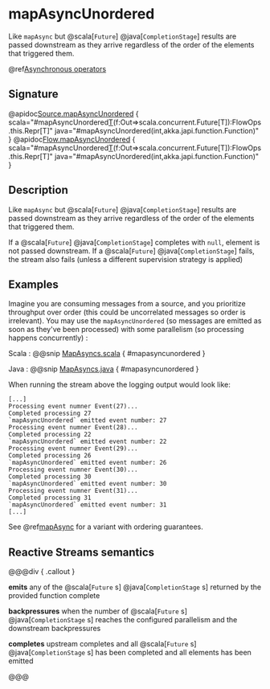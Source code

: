# mapAsyncUnordered

Like `mapAsync` but @scala[`Future`] @java[`CompletionStage`] results are passed downstream as they arrive regardless of the order of the elements that triggered them.

@ref[Asynchronous operators](../index.md#asynchronous-operators)

## Signature

@apidoc[Source.mapAsyncUnordered](Source) { scala="#mapAsyncUnordered[T](parallelism:Int)(f:Out=&gt;scala.concurrent.Future[T]):FlowOps.this.Repr[T]" java="#mapAsyncUnordered(int,akka.japi.function.Function)" }
@apidoc[Flow.mapAsyncUnordered](Flow) { scala="#mapAsyncUnordered[T](parallelism:Int)(f:Out=&gt;scala.concurrent.Future[T]):FlowOps.this.Repr[T]" java="#mapAsyncUnordered(int,akka.japi.function.Function)" }


## Description

Like `mapAsync` but @scala[`Future`] @java[`CompletionStage`] results are passed downstream as they arrive regardless of the order of the elements
that triggered them.

If a @scala[`Future`] @java[`CompletionStage`] completes with `null`, element is not passed downstream.
If a @scala[`Future`] @java[`CompletionStage`] fails, the stream also fails (unless a different supervision strategy is applied)

## Examples

Imagine you are consuming messages from a source, and you prioritize throughput over order (this could be uncorrelated messages so order is irrelevant). You may use the `mapAsyncUnordered` (so messages are emitted as soon as they've been processed) with some parallelism (so processing happens concurrently)  :

Scala
:   @@snip [MapAsyncs.scala](/gemini-docs/src/test/scala/docs/stream/operators/sourceorflow/MapAsyncs.scala) { #mapasyncunordered }

Java
:   @@snip [MapAsyncs.java](/gemini-docs/src/test/java/jdocs/stream/operators/sourceorflow/MapAsyncs.java) { #mapasyncunordered }

When running the stream above the logging output would look like:

```
[...]
Processing event numner Event(27)...
Completed processing 27
`mapAsyncUnordered` emitted event number: 27
Processing event numner Event(28)...
Completed processing 22
`mapAsyncUnordered` emitted event number: 22
Processing event numner Event(29)...
Completed processing 26
`mapAsyncUnordered` emitted event number: 26
Processing event numner Event(30)...
Completed processing 30
`mapAsyncUnordered` emitted event number: 30
Processing event numner Event(31)...
Completed processing 31
`mapAsyncUnordered` emitted event number: 31
[...]
``` 

See @ref[mapAsync](mapAsync.md#examples) for a variant with ordering guarantees.

## Reactive Streams semantics

@@@div { .callout }

**emits** any of the @scala[`Future` s] @java[`CompletionStage` s] returned by the provided function complete

**backpressures** when the number of @scala[`Future` s] @java[`CompletionStage` s] reaches the configured parallelism and the downstream backpressures

**completes** upstream completes and all @scala[`Future` s] @java[`CompletionStage` s] has been completed  and all elements has been emitted

@@@

